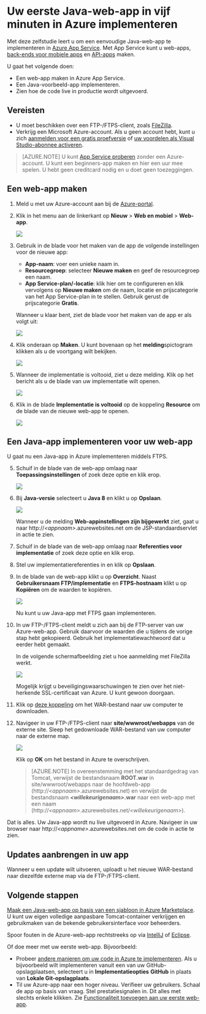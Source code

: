 <properties 
    pageTitle="Uw eerste Java-web-app in vijf minuten in Azure implementeren | Microsoft Azure" 
    description="Ontdek hoe eenvoudig het is om web-apps in App Service uit te voeren door een voorbeeld-app te implementeren. Ontwikkel snel uw eigen app en bekijk onmiddellijk de resultaten." 
    services="app-service\web"
    documentationCenter=""
    authors="cephalin"
    manager="wpickett"
    editor=""
/>

<tags
    ms.service="app-service-web"
    ms.workload="web"
    ms.tgt_pltfrm="na"
    ms.devlang="na"
    ms.topic="hero-article"
    ms.date="09/16/2016" 
    ms.author="cephalin"
/>
    
# Uw eerste Java-web-app in vijf minuten in Azure implementeren

Met deze zelfstudie leert u om een eenvoudige Java-web-app te implementeren in [Azure App Service](../app-service/app-service-value-prop-what-is.md).
Met App Service kunt u web-apps, [back-ends voor mobiele apps](/documentation/learning-paths/appservice-mobileapps/) en [API-apps](../app-service-api/app-service-api-apps-why-best-platform.md) maken.

U gaat het volgende doen: 

- Een web-app maken in Azure App Service.
- Een Java-voorbeeld-app implementeren.
- Zien hoe de code live in productie wordt uitgevoerd.

## Vereisten

- U moet beschikken over een FTP-/FTPS-client, zoals [FileZilla](https://filezilla-project.org/).
- Verkrijg een Microsoft Azure-account. Als u geen account hebt, kunt u zich [aanmelden voor een gratis proefversie](/pricing/free-trial/?WT.mc_id=A261C142F) of [uw voordelen als Visual Studio-abonnee activeren](/pricing/member-offers/msdn-benefits-details/?WT.mc_id=A261C142F).

>[AZURE.NOTE] U kunt [App Service proberen](http://go.microsoft.com/fwlink/?LinkId=523751) zonder een Azure-account. U kunt een beginners-app maken en hier een uur mee spelen. U hebt geen creditcard nodig en u doet geen toezeggingen.

<a name="create"></a>
## Een web-app maken

1. Meld u met uw Azure-account aan bij de [Azure-portal](https://portal.azure.com).

2. Klik in het menu aan de linkerkant op **Nieuw** > **Web en mobiel** > **Web-app**.

    ![](./media/app-service-web-get-started-languages/create-web-app-portal.png)

3. Gebruik in de blade voor het maken van de app de volgende instellingen voor de nieuwe app:

    - **App-naam**: voer een unieke naam in.
    - **Resourcegroep**: selecteer **Nieuwe maken** en geef de resourcegroep een naam.
    - **App Service-plan/-locatie**: klik hier om te configureren en klik vervolgens op **Nieuwe maken** om de naam, locatie en prijscategorie van het App Service-plan in te stellen. Gebruik gerust de prijscategorie **Gratis**.

    Wanneer u klaar bent, ziet de blade voor het maken van de app er als volgt uit:

    ![](./media/app-service-web-get-started-languages/create-web-app-settings.png)

3. Klik onderaan op **Maken**. U kunt bovenaan op het **melding**spictogram klikken als u de voortgang wilt bekijken.

    ![](./media/app-service-web-get-started-languages/create-web-app-started.png)

4. Wanneer de implementatie is voltooid, ziet u deze melding. Klik op het bericht als u de blade van uw implementatie wilt openen.

    ![](./media/app-service-web-get-started-languages/create-web-app-finished.png)

5. Klik in de blade **Implementatie is voltooid** op de koppeling **Resource** om de blade van de nieuwe web-app te openen.

    ![](./media/app-service-web-get-started-languages/create-web-app-resource.png)

## Een Java-app implementeren voor uw web-app

U gaat nu een Java-app in Azure implementeren middels FTPS.

5. Schuif in de blade van de web-app omlaag naar **Toepassingsinstellingen** of zoek deze optie en klik erop. 

    ![](./media/app-service-web-get-started-languages/set-java-application-settings.png)

6. Bij **Java-versie** selecteert u **Java 8** en klikt u op **Opslaan**.

    ![](./media/app-service-web-get-started-languages/set-java-application-settings.png)

    Wanneer u de melding **Web-appinstellingen zijn bijgewerkt** ziet, gaat u naar http://*&lt;appnaam>*.azurewebsites.net om de JSP-standaardservlet in actie te zien.

7. Schuif in de blade van de web-app omlaag naar **Referenties voor implementatie** of zoek deze optie en klik erop.

8. Stel uw implementatiereferenties in en klik op **Opslaan**.

7. In de blade van de web-app klikt u op **Overzicht**. Naast **Gebruikersnaam FTP/implementatie** en **FTPS-hostnaam** klikt u op **Kopiëren** om de waarden te kopiëren.

    ![](./media/app-service-web-get-started-languages/get-ftp-url.png)

    Nu kunt u uw Java-app met FTPS gaan implementeren.

8. In uw FTP-/FTPS-client meldt u zich aan bij de FTP-server van uw Azure-web-app. Gebruik daarvoor de waarden die u tijdens de vorige stap hebt gekopieerd. Gebruik het implementatiewachtwoord dat u eerder hebt gemaakt.

    In de volgende schermafbeelding ziet u hoe aanmelding met FileZilla werkt.

    ![](./media/app-service-web-get-started-languages/filezilla-login.png)

    Mogelijk krijgt u beveiligingswaarschuwingen te zien over het niet-herkende SSL-certificaat van Azure. U kunt gewoon doorgaan.

9. Klik op [deze koppeling](https://github.com/Azure-Samples/app-service-web-java-get-started/raw/master/webapps/ROOT.war) om het WAR-bestand naar uw computer te downloaden.

9. Navigeer in uw FTP-/FTPS-client naar **site/wwwroot/webapps** van de externe site. Sleep het gedownloade WAR-bestand van uw computer naar de externe map.

    ![](./media/app-service-web-get-started-languages/transfer-war-file.png)

    Klik op **OK** om het bestand in Azure te overschrijven.

    >[AZURE.NOTE] In overeenstemming met het standaardgedrag van Tomcat, verwijst de bestandsnaam **ROOT.war** in site/wwwroot/webapps naar de hoofdweb-app (http://*&lt;appnaam>*.azurewebsites.net) en verwijst de bestandsnaam ***&lt;willekeurigenaam>*.war** naar een web-app met een naam (http://*&lt;appnaam>*.azurewebsites.net/*&lt;willekeurigenaam>*).

Dat is alles. Uw Java-app wordt nu live uitgevoerd in Azure. Navigeer in uw browser naar http://*&lt;appname>*.azurewebsites.net om de code in actie te zien. 

## Updates aanbrengen in uw app

Wanneer u een update wilt uitvoeren, uploadt u het nieuwe WAR-bestand naar diezelfde externe map via de FTP-/FTPS-client.

## Volgende stappen

[Maak een Java-web-app op basis van een sjabloon in Azure Marketplace](app-service-web-java-get-started.md#marketplace). U kunt uw eigen volledige aanpasbare Tomcat-container verkrijgen en gebruikmaken van de bekende gebruikersinterface voor beheerders. 

Spoor fouten in de Azure-web-app rechtstreeks op via [IntelliJ](app-service-web-debug-java-web-app-in-intellij.md) of [Eclipse](app-service-web-debug-java-web-app-in-eclipse.md).

Of doe meer met uw eerste web-app. Bijvoorbeeld:

- Probeer [andere manieren om uw code in Azure te implementeren](../app-service-web/web-sites-deploy.md). Als u bijvoorbeeld wilt implementeren vanuit een van uw GitHub-opslagplaatsen, selecteert u in **Implementatieopties** **GitHub** in plaats van **Lokale Git-opslagplaats**.
- Til uw Azure-app naar een hoger niveau. Verifieer uw gebruikers. Schaal de app op basis van vraag. Stel prestatiesignalen in. Dit alles met slechts enkele klikken. Zie [Functionaliteit toevoegen aan uw eerste web-app](app-service-web-get-started-2.md).




<!---HONumber=Sep16_HO4-->


